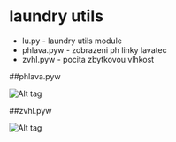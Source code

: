 # laundry utils

* lu.py - laundry utils module
* phlava.pyw - zobrazeni ph linky lavatec
* zvhl.pyw - pocita zbytkovou vlhkost

##phlava.pyw

![Alt tag](img/phlava.pyw.png?raw=true "phlava.pyw")

##zvhl.pyw

![Alt tag](img/zvhl.pyw.png?raw=true "zvhl.pyw")
